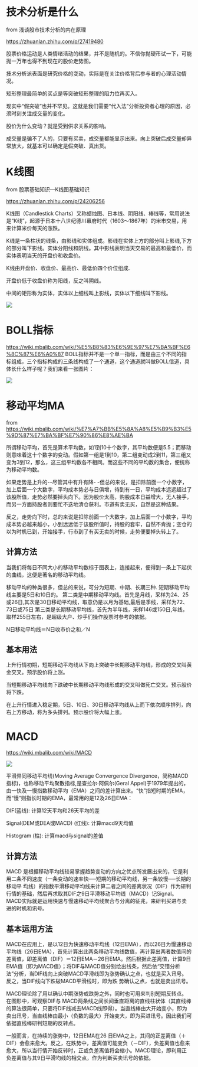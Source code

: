# 技术分析是什么
from 浅谈股市技术分析的内在原理

https://zhuanlan.zhihu.com/p/27419480

股票价格运动是人类情绪活动的结果，并不是随机的。不信你抛硬币试一下，可能抛一万年也得不到现在的股价走势图。

技术分析派表面是研究价格的变动，实际是在关注价格背后参与者的心理活动情况。

矩形整理最简单的买点是等突破矩形整理的阻力位再买入。

现实中“假突破”也并不罕见。这就是我们需要“代入法”分析投资者心理的原因，必须时刻关注成交量的变化。

股价为什么变动？就是受到供求关系的影响。

成交量是骗不了人的，只要有买卖，成交量都能显示出来。向上突破后成交量却异常放大，就基本可以确定是假突破、真出货。



# K线图

from 股票基础知识—K线图基础知识

https://zhuanlan.zhihu.com/p/24206256

K线图（Candlestick Charts）又称蜡烛图、日本线、阴阳线、棒线等，常用说法是“K线”，起源于日本十八世纪德川幕府时代（1603～1867年）的米市交易，用来计算米价每天的涨跌。

K线是一条柱状的线条，由影线和实体组成。影线在实体上方的部分叫上影线,下方的部分叫下影线。实体分阳线和阴线。其中影线表明当天交易的最高和最低价，而实体表明当天的开盘价和收盘价。

K线由开盘价、收盘价、最高价、最低价四个价位组成.

开盘价低于收盘价称为阳线，反之叫阴线。

中间的矩形称为实体，实体以上细线叫上影线，实体以下细线叫下影线。

![](https://pic2.zhimg.com/80/v2-275a37ef4e8a5c20ce53eec2f94d72cd_hd.png)

# BOLL指标
https://wiki.mbalib.com/wiki/%E5%B8%83%E6%9E%97%E7%BA%BF%E6%8C%87%E6%A0%87
BOLL指标并不是一个单一指标，而是由三个不同的指标组成，三个指标构成的三条线构成了一个通道，这个通道就叫做BOLL信道，具体长什么样子呢？我们来看一张图片：

![](https://pic3.zhimg.com/80/v2-b8eca927ea53203c1586ea834c6d201a_hd.jpg)


# 移动平均MA

from https://wiki.mbalib.com/wiki/%E7%A7%BB%E5%8A%A8%E5%B9%B3%E5%9D%87%E7%BA%BF%E7%90%86%E8%AE%BA

所谓移动平均，首先是算术平均数，如1到10十个数字，其平均数便是5.5；而移动则意味着这十个数字的变动。假如第一组是1到10，第二组变动成2到11，第三组又变为3到12，那么，这三组平均数各不相同。而这些不同的平均数的集合，便统称为移动平均数。

如果走势是上升的--尽管其中有升有降- -但总的来说，是扣除前面一个小数字，加上后面一个大数字，平均成本势必与日俱增，待到有一日，平均成本远远超过了该股所值，走势必然要掉头向下。因为股价太高，购股成本日益增大，无人接手，而另一方面持股者则要忙不迭地清仓获利。市道有卖无买，自然是这种结果。

反之，走势向下时，总的来说是扣除前面一个大数字，加上后面一个小数字，平均成本势必越来越小，小到远远低于该股所值时，持股的套牢，自然不肯抛；空仓的以为时机已到，开始接手，行市到了有买无卖的时候，走势便要掉头转上了。

## 计算方法
当我们将每日不同大小的移动平均数标于图表上，连接起来，便得到一条上下起伏的曲线，这便是著名的移动平均线。

移动平均的种类很多，但总的来说，可分为短期、中期、长期三种.
短期移动平均线主要是5日和10日的。
第二类是中期移动平均线。首先是月线，采样为24、25或26日,其次是30日移动平均线，取意仍是以月为基础,最后是季线，采样为72、73日或75日
第三类是长期移动平均线，首先为半年线，采样146或150日,年线，取样255日左右，是超级大户、炒手们操作股票时参考的依据。

N日移动平均线＝N日收市价之和／N

## 基本用法

上升行情初期，短期移动平均线从下向上突破中长期移动平均线，形成的交叉叫黄金交叉。预示股价将上涨。

当短期移动平均线向下跌破中长期移动平均线形成的交叉叫做死亡交叉。预示股价将下跌。

在上升行情进入稳定期，5日、10日、30日移动平均线从上而下依次顺序排列，向右上方移动，称为多头排列。预示股价将大幅上涨。

# MACD
https://wiki.mbalib.com/wiki/MACD

![](https://wiki.mbalib.com/w/images/0/09/Macd.jpg)

平滑异同移动平均线(Moving Average Convergence Divergence，简称MACD指标)，也称移动平均聚散指标,是查拉尔·阿佩尔(Geral Appel)于1979年提出的，由一快及一慢指数移动平均（EMA）之间的差计算出来。“快”指短时期的EMA，而“慢”则指长时期的EMA，最常用的是12及26日EMA：

DIF(蓝线): 计算12天平均和26天平均的差

Signal(DEM或DEA或MACD) (红线): 计算macd9天均值

Histogram (柱): 计算macd与signal的差值

## 计算方法

MACD 是根据移动平均线较易掌握趋势变动的方向之优点所发展出来的，它是利用二条不同速度（一条变动的速率快──短期的移动平均线，另一条较慢──长期的移动平 均线）的指数平滑移动平均线来计算二者之间的差离状况（DIF）作为研判行情的基础，然后再求取其DIF之9日平滑移动平均线（MACD）记Signal。MACD实际就是运用快速与慢速移动平均线聚合与分离的征兆，来研判买进与卖进的时机和讯号。

## 基本运用方法

MACD在应用上，是以12日为快速移动平均线（12日EMA），而以26日为慢速移动平均线（26日EMA），首先计算出此两条移动平均线数值，再计算出两者数值间的差离值，即差离值（DIF）＝12日EMA－26日EMA。然后根据此差离值，计算9日EMA值（即为MACD值）；将DIF与MACD值分别绘出线条，然后依“交错分析法”分析，当DIF线向上突破MACD平滑线即为涨势确认之点，也就是买入讯号。反之，当DIF线向下跌破MACD平滑线时，即为跌 势确认之点，也就是卖出讯号。

MACD理论除了用以确认中期涨势或跌势之外，同时也可用来判别短期反转点。在图形中，可观察DIF与 MACD两条线之间长间垂直距离的直线柱状体（其直线棒的算法很简单，只要将DIF线减去MACD线即得）。当直线棒由大开始变小，即为卖出讯号，当直线棒由最小（负数的最大）开始变大，即为买进讯号。因此我们可依据直线棒研判短期的反转点。

一般而言，在持续的涨势中，12日EMA在26 日EMA之上，其间的正差离值（＋DIF）会愈来愈大。反之，在跌势中，差离值可能变负（－DIF），负差离值也愈来愈大，所以当行情开始反转时，正或负差离值将会缩小。MACD理论，即利用正负差离值与其9日平滑均线的相交点，作为判断买卖讯号的依据。